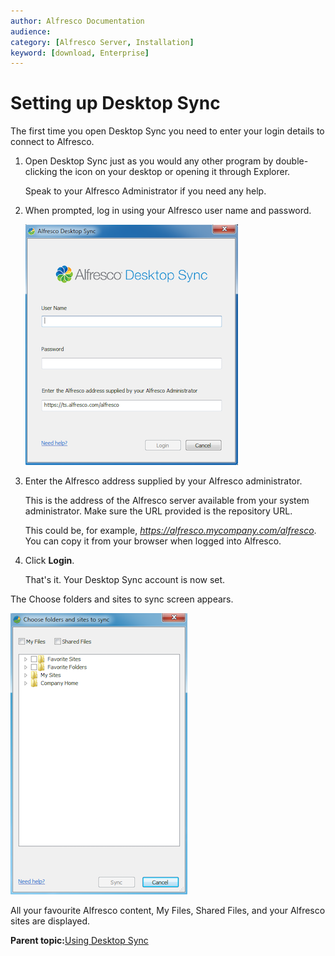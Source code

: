 ```yaml
---
author: Alfresco Documentation
audience: 
category: [Alfresco Server, Installation]
keyword: [download, Enterprise]
---
```


# Setting up Desktop Sync

The first time you open Desktop Sync you need to enter your login details to connect to Alfresco.

1.  Open Desktop Sync just as you would any other program by double-clicking the icon on your desktop or opening it through Explorer.

    Speak to your Alfresco Administrator if you need any help.

2.  When prompted, log in using your Alfresco user name and password.

    ![](../images/login.png)

3.  Enter the Alfresco address supplied by your Alfresco administrator.

    This is the address of the Alfresco server available from your system administrator. Make sure the URL provided is the repository URL.

    This could be, for example, *https://alfresco.mycompany.com/alfresco*. You can copy it from your browser when logged into Alfresco.

4.  Click **Login**.

    That's it. Your Desktop Sync account is now set.


The Choose folders and sites to sync screen appears.

![](../images/setup.png)

All your favourite Alfresco content, My Files, Shared Files, and your Alfresco sites are displayed.

**Parent topic:**[Using Desktop Sync](../concepts/desktopsync-using.md)

